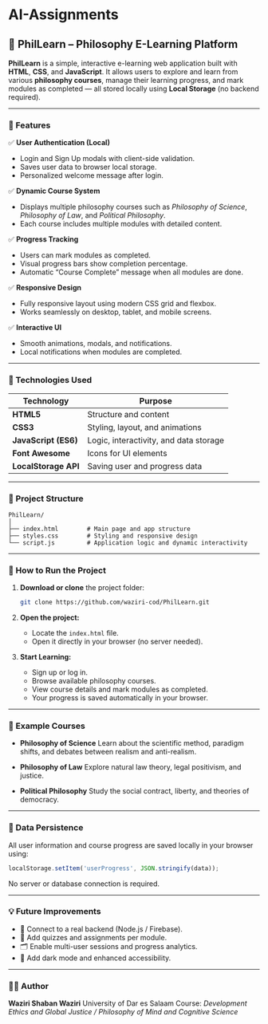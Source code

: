# AI-Assignments

## 📘 PhilLearn – Philosophy E-Learning Platform

**PhilLearn** is a simple, interactive e-learning web application built with **HTML**, **CSS**, and **JavaScript**.
It allows users to explore and learn from various **philosophy courses**, manage their learning progress, and mark modules as completed — all stored locally using **Local Storage** (no backend required).

---

### 🌟 Features

✅ **User Authentication (Local)**

* Login and Sign Up modals with client-side validation.
* Saves user data to browser local storage.
* Personalized welcome message after login.

✅ **Dynamic Course System**

* Displays multiple philosophy courses such as *Philosophy of Science*, *Philosophy of Law*, and *Political Philosophy*.
* Each course includes multiple modules with detailed content.

✅ **Progress Tracking**

* Users can mark modules as completed.
* Visual progress bars show completion percentage.
* Automatic “Course Complete” message when all modules are done.

✅ **Responsive Design**

* Fully responsive layout using modern CSS grid and flexbox.
* Works seamlessly on desktop, tablet, and mobile screens.

✅ **Interactive UI**

* Smooth animations, modals, and notifications.
* Local notifications when modules are completed.

---

### 🧠 Technologies Used

| Technology           | Purpose                                |
| -------------------- | -------------------------------------- |
| **HTML5**            | Structure and content                  |
| **CSS3**             | Styling, layout, and animations        |
| **JavaScript (ES6)** | Logic, interactivity, and data storage |
| **Font Awesome**     | Icons for UI elements                  |
| **LocalStorage API** | Saving user and progress data          |

---

### 📂 Project Structure

```
PhilLearn/
│
├── index.html        # Main page and app structure
├── styles.css        # Styling and responsive design
└── script.js         # Application logic and dynamic interactivity
```

---

### 🚀 How to Run the Project

1. **Download or clone** the project folder:

   ```bash
   git clone https://github.com/waziri-cod/PhilLearn.git
   ```

2. **Open the project:**

   * Locate the `index.html` file.
   * Open it directly in your browser (no server needed).

3. **Start Learning:**

   * Sign up or log in.
   * Browse available philosophy courses.
   * View course details and mark modules as completed.
   * Your progress is saved automatically in your browser.

---

### 🧩 Example Courses

* **Philosophy of Science**
  Learn about the scientific method, paradigm shifts, and debates between realism and anti-realism.

* **Philosophy of Law**
  Explore natural law theory, legal positivism, and justice.

* **Political Philosophy**
  Study the social contract, liberty, and theories of democracy.

---

### 💾 Data Persistence

All user information and course progress are saved locally in your browser using:

```js
localStorage.setItem('userProgress', JSON.stringify(data));
```

No server or database connection is required.

---

### 💡 Future Improvements

* 🔐 Connect to a real backend (Node.js / Firebase).
* 🧾 Add quizzes and assignments per module.
* 🗂️ Enable multi-user sessions and progress analytics.
* 🎨 Add dark mode and enhanced accessibility.

---

### 👨‍🏫 Author

**Waziri Shaban Waziri**
University of Dar es Salaam
Course: *Development Ethics and Global Justice / Philosophy of Mind and Cognitive Science*


